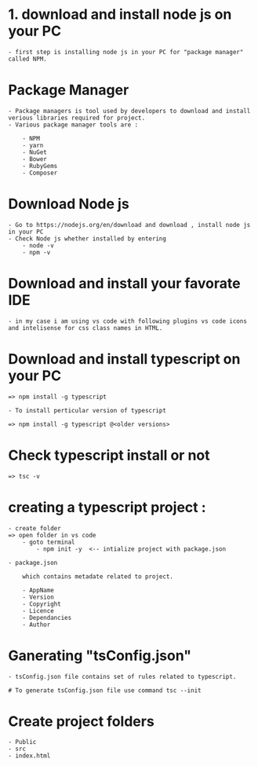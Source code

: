 # 1. download and install node js on your PC

    - first step is installing node js in your PC for "package manager" called NPM.

# Package Manager 

    - Package managers is tool used by developers to download and install verious libraries required for project.
    - Various package manager tools are :

        - NPM 
        - yarn
        - NuGet
        - Bower 
        - RubyGems 
        - Composer

# Download Node js 

    - Go to https://nodejs.org/en/download and download , install node js in your PC 
    - Check Node js whether installed by entering 
        - node -v
        - npm -v 
# Download and install your favorate IDE

    - in my case i am using vs code with following plugins vs code icons and intelisense for css class names in HTML.

# Download and install typescript on your PC 

    => npm install -g typescript

    - To install perticular version of typescript 
    
    => npm install -g typescript @<older versions>

# Check typescript install or not 

    => tsc -v 

# creating a typescript project :

    - create folder 
    => open folder in vs code 
        - goto terminal 
            - npm init -y  <-- intialize project with package.json

    - package.json 

        which contains metadate related to project.

        - AppName 
        - Version
        - Copyright 
        - Licence
        - Dependancies
        - Author 

# Ganerating "tsConfig.json"

    - tsConfig.json file contains set of rules related to typescript.

    # To generate tsConfig.json file use command tsc --init

# Create project folders

    - Public 
    - src 
    - index.html

    














    
